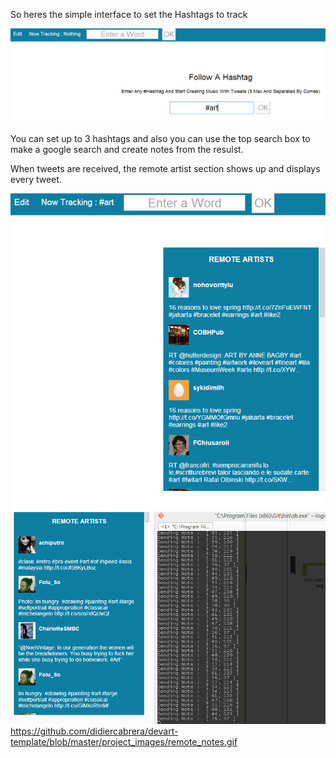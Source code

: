 So heres the simple interface to set the Hashtags to track

![Tracker](../project_images/webinterface.PNG?raw=true "Tracker")

You can set up to 3 hashtags and also you can use the top search box to make a google search and create notes from the resulst.

When tweets are received, the remote artist section shows up and displays every tweet.

![Remotes](../project_images/remote_artists.PNG?raw=true "Tracker")
![Remotes](../project_images/remote_notes.gif "Tracker")
https://github.com/didiercabrera/devart-template/blob/master/project_images/remote_notes.gif